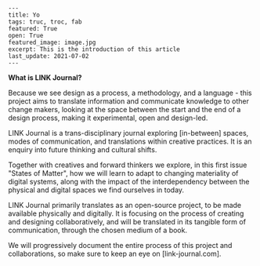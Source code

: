 ```
---
title: Yo
tags: truc, troc, fab
featured: True
open: True
featured_image: image.jpg
excerpt: This is the introduction of this article
last_update: 2021-07-02
---
```

**What is LINK Journal?**

Because we see design as a process, a methodology, and a language - this project aims to translate information and communicate knowledge to other change makers, looking at the space between the start and the end of a design process, making it experimental, open and design-led.

LINK Journal is a trans-disciplinary journal exploring [in-between] spaces, modes of communication, and translations within creative practices. It is an enquiry into future thinking and cultural shifts.

Together with creatives and forward thinkers we explore, in this first issue "States of Matter", how we will learn to adapt to changing materiality of digital systems, along with the impact of the interdependency between the physical and digital spaces we find ourselves in today.

LINK Journal primarily translates as an open-source project, to be made available physically and digitally. It is focusing on the process of creating and designing collaboratively, and will be translated in its tangible form of communication, through the chosen medium of a book.

We will progressively document the entire process of this project and collaborations, so make sure to keep an eye on [link-journal.com].